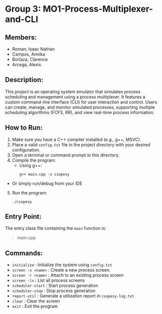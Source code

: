# Group 3: MO1-Process-Multiplexer-and-CLI

Members:
-------------

- Roman, Isaac Nathan
- Campos, Annika
- Borlaza, Clarence 
- Arcega, Alexis

Description:
-------------
This project is an operating system emulator that simulates process scheduling and management using a process multiplexer. It features a custom command-line interface (CLI) for user interaction and control. Users can create, manage, and monitor simulated processes, supporting multiple scheduling algorithms (FCFS, RR), and view real-time process information.

How to Run:
-----------
1. Make sure you have a C++ compiler installed (e.g., g++, MSVC).
2. Place a valid `config.txt` file in the project directory with your desired configuration.
3. Open a terminal or command prompt in this directory.
4. Compile the program:
   - Using g++:
     ```
     g++ main.cpp -o csopesy
     ```
  - Or simply run/debug from your IDE
5. Run the program:
   ```
   ./csopesy
   ```

Entry Point:
------------
The entry class file containing the `main` function is:
> main.cpp

Commands:
---------
- `initialize` : Initialize the system using `config.txt`
- `screen -s <name>` : Create a new process screen.
- `screen -r <name>` : Attach to an existing process screen
- `screen -ls` : List all process screens
- `scheduler-start` : Start process generation
- `scheduler-stop` : Stop process generation
- `report-util` : Generate a utilization report in `csopesy-log.txt`
- `clear` : Clear the screen
- `exit` : Exit the program

